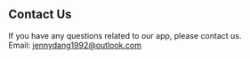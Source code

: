 ## Contact Us<br>
If you have any questions related to our app, please contact us.<br>
Email: <jennydang1992@outlook.com>
